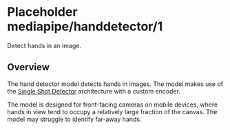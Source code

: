 # Placeholder mediapipe/handdetector/1

Detect hands in an image.

<!-- module-type: image-object-detection -->
<!-- task: image-object-detection -->
<!-- fine-tunable: false -->
<!-- network-architecture: ssd -->

## Overview

The hand detector model detects hands in images. The model makes use of the
[Single Shot Detector](https://arxiv.org/abs/1512.02325) architecture with a
custom encoder.

The model is designed for front-facing cameras on mobile devices, where hands in
view tend to occupy a relatively large fraction of the canvas. The model may
struggle to identify far-away hands.
